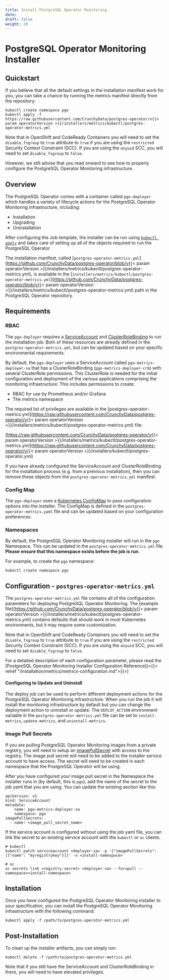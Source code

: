 ```yaml
---
title: Install PostgreSQL Operator Monitoring
date:
draft: false
weight: 20
---
```


# PostgreSQL Operator Monitoring Installer

## Quickstart

If you believe that all the default settings in the installation manifest work
for you, you can take a chance by running the metrics manifest directly from the
repository:

```
kubectl create namespace pgo
kubectl apply -f https://raw.githubusercontent.com/CrunchyData/postgres-operator/v{{< param operatorVersion >}}/installers/metrics/kubectl/postgres-operator-metrics.yml
```

Note that in OpenShift and CodeReady Containers you will need to set the
`disable_fsgroup` to `true` attribute to `true` if you are using the
`restricted` Security Context Constraint (SCC). If you are using the `anyuid`
SCC, you will need to set `disable_fsgroup` to `false`.

However, we still advise that you read onward to see how to properly configure
the PostgreSQL Operator Monitoring infrastructure.

## Overview

The PostgreSQL Operator comes with a container called `pgo-deployer` which
handles a variety of lifecycle actions for the PostgreSQL Operator Monitoring infrastructure,
including:

- Installation
- Upgrading
- Uninstallation

After configuring the Job template, the installer can be run using
[`kubectl apply`](https://kubernetes.io/docs/reference/kubectl/cheatsheet/#apply)
and takes care of setting up all of the objects required to run the PostgreSQL
Operator.

The installation manifest, called [`postgres-operator-metrics.yml`](https://github.com/CrunchyData/postgres-operator/blob/v{{< param operatorVersion >}}/installers/metrics/kubectl/postgres-operator-metrics.yml), is available in the [`installers/metrics/kubectl/postgres-operator-metrics.yml`](https://github.com/CrunchyData/postgres-operator/blob/v{{< param operatorVersion >}}/installers/metrics/kubectl/postgres-operator-metrics.yml)
path in the PostgreSQL Operator repository.


## Requirements

### RBAC

The `pgo-deployer` requires a [ServiceAccount](https://kubernetes.io/docs/tasks/configure-pod-container/configure-service-account/)
and [ClusterRoleBinding](https://kubernetes.io/docs/reference/access-authn-authz/rbac/#role-and-clusterrole)
to run the installation job. Both of these resources are already defined
in the `postgres-operator-metrics.yml`, but can be updated based on your specific
environmental requirements.

By default, the `pgo-deployer` uses a ServiceAccount called `pgo-metrics-deployer-sa`
that has a ClusterRoleBinding (`pgo-metrics-deployer-crb`) with several ClusterRole
permissions.  This ClusterRole is needed for the initial configuration and deployment
of the various applications comprising the monitoring infrastructure.  This includes permissions
to create:

* RBAC for use by Prometheus and/or Grafana
* The metrics namespace

The required list of privileges are available in the
[postgres-operator-metrics.yml](https://raw.githubusercontent.com/CrunchyData/postgres-operator/v{{< param operatorVersion >}}/installers/metrics/kubectl/postgres-operator-metrics.yml)
file:

[https://raw.githubusercontent.com/CrunchyData/postgres-operator/v{{< param operatorVersion >}}/installers/metrics/kubectl/postgres-operator-metrics.yml](https://raw.githubusercontent.com/CrunchyData/postgres-operator/v{{< param operatorVersion >}}/installers/kubectl/postgres-operator.yml)

If you have already configured the ServiceAccount and ClusterRoleBinding for the
installation process (e.g. from a previous installation), then you can remove
these objects from the `postgres-operator-metrics.yml` manifest.

### Config Map

The `pgo-deployer` uses a [Kubernetes ConfigMap](https://kubernetes.io/docs/concepts/configuration/configmap/)
to pass configuration options into the installer. The ConfigMap is defined in
the `postgres-operator-metrics.yaml` file and can be updated based on your configuration
preferences.

### Namespaces

By default, the PostgreSQL Operator Monitoring installer will run in the `pgo` Namespace. This can be
updated in the `postgres-operator-metrics.yml` file. **Please ensure that this namespace
exists before the job is run**.

For example, to create the `pgo` namespace:

```
kubectl create namespace pgo
```

## Configuration - `postgres-operator-metrics.yml`

The `postgres-operator-metrics.yml` file contains all of the configuration parameters
for deploying PostgreSQL Operator Monitoring. The [example file](https://github.com/CrunchyData/postgres-operator/blob/v{{< param operatorVersion >}}/installers/metrics/kubectl/postgres-operator-metrics.yml)
contains defaults that should work in most Kubernetes environments, but it may
require some customization.

Note that in OpenShift and CodeReady Containers you will need to set the
`disable_fsgroup` to `true` attribute to `true` if you are using the
`restricted` Security Context Constraint (SCC). If you are using the `anyuid`
SCC, you will need to set `disable_fsgroup` to `false`.

For a detailed description of each configuration parameter, please read the
[PostgreSQL Operator Monitoring Installer Configuration Reference](<{{< relref "/installation/metrics/metrics-configuration.md">}}>)

#### Configuring to Update and Uninstall

The deploy job can be used to perform different deployment actions for the
PostgreSQL Operator Monitoring infrastructure. When you run the job it will install
the monitoring infrastructure by default but you can change the deployment action to
uninstall or update. The `DEPLOY_ACTION` environment variable in the `postgres-operator-metrics.yml`
file can be set to `install-metrics`, `update-metrics`, and `uninstall-metrics`.

### Image Pull Secrets

If you are pulling PostgreSQL Operator Monitoring images from a private registry, you
will need to setup an
[imagePullSecret](https://kubernetes.io/docs/tasks/configure-pod-container/pull-image-private-registry/)
with access to the registry. The image pull secret will need to be added to the
installer service account to have access. The secret will need to be created in
each namespace that the PostgreSQL Operator will be using.

After you have configured your image pull secret in the Namespace the installer
runs in (by default, this is `pgo`),
add the name of the secret to the job yaml that you are using. You can update
the existing section like this:

```
apiVersion: v1
kind: ServiceAccount
metadata:
    name: pgo-metrics-deployer-sa
    namespace: pgo
imagePullSecrets:
  - name: <image_pull_secret_name>
```

If the service account is configured without using the job yaml file, you
can link the secret to an existing service account with the `kubectl` or `oc`
clients.

```
# kubectl
kubectl patch serviceaccount <deployer-sa> -p '{"imagePullSecrets": [{"name": "myregistrykey"}]}' -n <install-namespace>

# oc
oc secrets link <registry-secret> <deployer-sa> --for=pull --namespace=<install-namespace>
```

## Installation

Once you have configured the PostgreSQL Operator Monitoring installer to your
specification, you can install the PostgreSQL Operator Monitoring infrastructure
with the following command:

```shell
kubectl apply -f /path/to/postgres-operator-metrics.yml
```

## Post-Installation

To clean up the installer artifacts, you can simply run:

```shell
kubectl delete -f /path/to/postgres-operator-metrics.yml
```

Note that if you still have the ServiceAccount and ClusterRoleBinding in there,
you will need to have elevated privileges.
